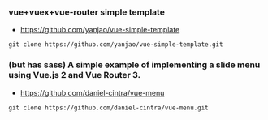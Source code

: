 
### vue+vuex+vue-router simple template
- https://github.com/yanjao/vue-simple-template
```shell
git clone https://github.com/yanjao/vue-simple-template.git
```

### (but has sass) A simple example of implementing a slide menu using Vue.js 2 and Vue Router 3.
- https://github.com/daniel-cintra/vue-menu
```shell
git clone https://github.com/daniel-cintra/vue-menu.git
```

